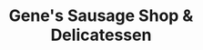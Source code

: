 ---
title: "Gene's Sausage Shop & Delicatessen"
url: /chicago/genes-sausage-shop-and-delicatessen/
shop: deli
---